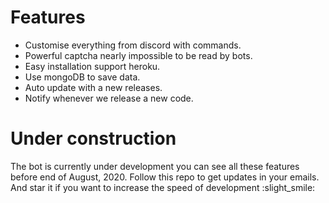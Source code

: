 # Features
* Customise everything from discord with commands.
* Powerful captcha nearly impossible to be read by bots.
* Easy installation support heroku.
* Use mongoDB to save data.
* Auto update with a new releases.
* Notify whenever we release a new code.

# Under construction

The bot is currently under development you can see all these features before end of August, 2020. Follow this repo to get updates in your emails. And star it if you want to increase the speed of development :slight_smile:
